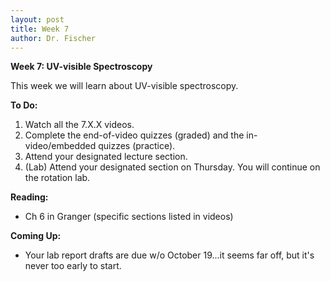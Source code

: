 ```yaml
---
layout: post
title: Week 7
author: Dr. Fischer
---
```


**Week 7: UV-visible Spectroscopy**

This week we will learn about UV-visible spectroscopy.

**To Do:**

1. Watch all the 7.X.X videos.  
1. Complete the end-of-video quizzes (graded) and the in-video/embedded quizzes (practice).  
1. Attend your designated lecture section.
1. (Lab) Attend your designated section on Thursday.  You will continue on the rotation lab.

**Reading:**

- Ch 6 in Granger (specific sections listed in videos)

**Coming Up:**

- Your lab report drafts are due w/o October 19...it seems far off, but it's never too early to start.
